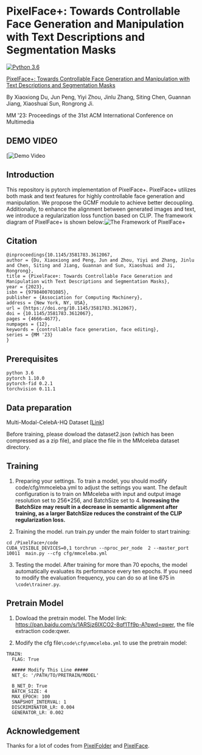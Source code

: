 # PixelFace+: Towards Controllable Face Generation and Manipulation with Text Descriptions and Segmentation Masks
[![Python 3.6](https://img.shields.io/badge/Python-3.6-blue.svg)](https://www.python.org/downloads/release/python-360/)

[PixelFace+: Towards Controllable Face Generation and Manipulation with Text Descriptions and Segmentation Masks](https://dl.acm.org/doi/10.1145/3581783.3612067) 

By Xiaoxiong Du, Jun Peng, Yiyi Zhou, Jinlu Zhang, Siting Chen, Guannan Jiang, Xiaoshuai Sun, Rongrong Ji.

MM '23: Proceedings of the 31st ACM International Conference on Multimedia

## DEMO VIDEO
[![Demo Video](https://www.youtube.com/embed/tIKXBXaBbTo?si=Y7OOq7mrUTqsk2UD)
## Introduction
This repository is pytorch implementation of PixelFace+. PixelFace+ utilizes both mask and text features for highly controllable face generation and manipulation. We propose the GCMF module to achieve better decoupling. Additionally, to enhance the alignment between generated images and text, we introduce a regularization loss function based on CLIP. The framework diagram of PixelFace+ is shown below:![The Framework of PixelFace+](https://github.com/qazwsx671713/PixelFace-Plus/blob/main/framwork.png)

## Citation
```
@inproceedings{10.1145/3581783.3612067,
author = {Du, Xiaoxiong and Peng, Jun and Zhou, Yiyi and Zhang, Jinlu and Chen, Siting and Jiang, Guannan and Sun, Xiaoshuai and Ji, Rongrong},
title = {PixelFace+: Towards Controllable Face Generation and Manipulation with Text Descriptions and Segmentation Masks},
year = {2023},
isbn = {9798400701085},
publisher = {Association for Computing Machinery},
address = {New York, NY, USA},
url = {https://doi.org/10.1145/3581783.3612067},
doi = {10.1145/3581783.3612067},
pages = {4666–4677},
numpages = {12},
keywords = {controllable face generation, face editing},
series = {MM '23}
}
```

## Prerequisites
```
python 3.6
pytorch 1.10.0
pytorch-fid 0.2.1
torchvision 0.11.1
```

## Data preparation
Multi-Modal-CelebA-HQ Dataset [[Link](https://github.com/IIGROUP/MM-CelebA-HQ-Dataset)]

Before training, please dowload the dataset2.json (which has been compressed as a zip file), and place the file in the MMceleba dataset directory.
## Training
1. Preparing your settings. To train a model, you should modify code/cfg/mmceleba.yml to adjust the settings you want. The default configuration is to train on MMceleba with input and output image resolution set to 256*256, and BatchSize set to 4. **Increasing the BatchSize may result in a decrease in semantic alignment after training, as a larger BatchSize reduces the constraint of the CLIP regularization loss.**

2. Training the model. run  train.py under the main folder to start training:
```
cd /PixelFace+/code
CUDA_VISIBLE_DEVICES=0,1 torchrun --nproc_per_node  2 --master_port 10011  main.py --cfg cfg/mmceleba.yml
```
3. Testing the model. After training for more than 70 epochs, the model automatically evaluates its performance every ten epochs. If you need to modify the evaluation frequency, you can do so at line 675 in `\code\trainer.py`.

## Pretrain Model
1. Dowload the pretrain model.
The Model link: https://pan.baidu.com/s/1ARSjz6IXCO2-8qf1Tf9p-A?pwd=qwer, the file extraction code:qwer.

2. Modify the cfg file`\code\cfg\mmceleba.yml` to use the pretrain model:
```
TRAIN:
  FLAG: True

  ##### Modify This Line #####
  NET_G: '/PATH/TO/PRETRAIN/MODEL'

  B_NET_D: True
  BATCH_SIZE: 4  
  MAX_EPOCH: 100
  SNAPSHOT_INTERVAL: 1  
  DISCRIMINATOR_LR: 0.004
  GENERATOR_LR: 0.002
```
## Acknowledgement
Thanks for a lot of codes from [PixelFolder](https://github.com/BlingHe/PixelFolder) and [PixelFace](https://github.com/pengjunn/PixelFace).
